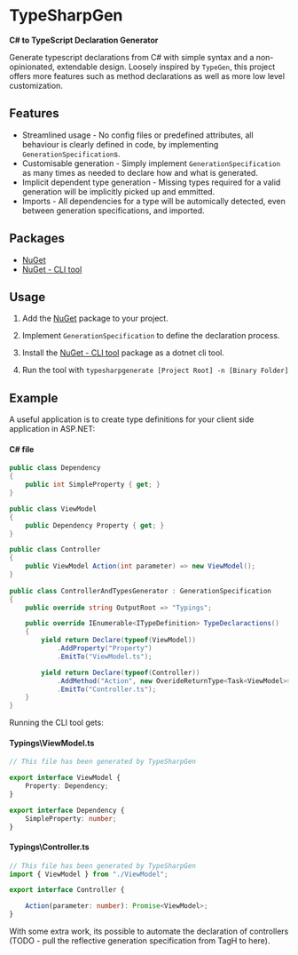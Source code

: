 # TypeSharpGen

**C# to TypeScript Declaration Generator**

Generate typescript declarations from C# with simple syntax and a non-opinionated, extendable design. Loosely inspired by `TypeGen`, this project offers more features such as method declarations as well as more low level customization.

## Features

* Streamlined usage - No config files or predefined attributes, all behaviour is clearly defined in code, by implementing `GenerationSpecification`s.
* Customisable generation - Simply implement `GenerationSpecification` as many times as needed to declare how and what is generated.
* Implicit dependent type generation - Missing types required for a valid generation will be implicitly picked up and emmitted.
* Imports - All dependencies for a type will be automically detected, even between generation specifications, and imported.

## Packages

* [NuGet](https://www.nuget.org/packages/TypeSharpGen/)
* [NuGet - CLI tool](https://www.nuget.org/packages/TypeSharpGenLauncher/)

## Usage

1. Add the [NuGet](https://www.nuget.org/packages/TypeSharpGen/) package to your project. 

2. Implement `GenerationSpecification` to define the declaration process.

3. Install the [NuGet - CLI tool](https://www.nuget.org/packages/TypeSharpGenLauncher/) package as a dotnet cli tool.

4. Run the tool with `typesharpgenerate [Project Root] -n [Binary Folder]`

## Example
A useful application is to create type definitions for your client side application in ASP.NET:

#### C# file
```c#
public class Dependency
{
    public int SimpleProperty { get; }
}

public class ViewModel
{
    public Dependency Property { get; }
}

public class Controller
{
    public ViewModel Action(int parameter) => new ViewModel();
}
    
public class ControllerAndTypesGenerator : GenerationSpecification
{
    public override string OutputRoot => "Typings";

    public override IEnumerable<ITypeDefinition> TypeDeclaractions()
    {
        yield return Declare(typeof(ViewModel))
            .AddProperty("Property")
            .EmitTo("ViewModel.ts");

        yield return Declare(typeof(Controller))
            .AddMethod("Action", new OverideReturnType<Task<ViewModel>>())
            .EmitTo("Controller.ts");
    }
}
```

Running the CLI tool gets:

#### Typings\ViewModel.ts
```typescript
// This file has been generated by TypeSharpGen

export interface ViewModel {
    Property: Dependency;
}

export interface Dependency {
    SimpleProperty: number;
}
```

#### Typings\Controller.ts
```typescript
// This file has been generated by TypeSharpGen
import { ViewModel } from "./ViewModel";

export interface Controller {

    Action(parameter: number): Promise<ViewModel>;
}
```

With some extra work, its possible to automate the declaration of controllers (TODO - pull the reflective generation specification from TagH to here).
